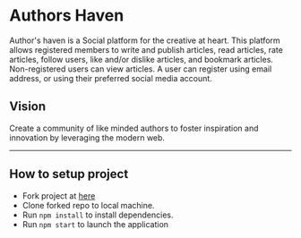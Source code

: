 Authors Haven
=======
Author's haven is a Social platform for the creative at heart. This platform allows registered members to write and publish articles, read articles, rate articles, follow users, like and/or dislike articles, and bookmark articles. Non-registered users can view articles. A user can register using email address, or using their preferred social media account.

## Vision
Create a community of like minded authors to foster inspiration and innovation
by leveraging the modern web.

---

## How to setup project
* Fork project at [here](https://github.com/andela/ah-frontend-dojo)
* Clone forked repo to local machine.
* Run `npm install` to install dependencies.
* Run `npm start` to launch the application